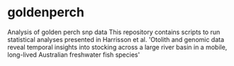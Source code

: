 # goldenperch
 Analysis of golden perch snp data
 This repository contains scripts to run statistical analyses presented in Harrisson et al. 'Otolith and genomic data reveal temporal insights into stocking across a large river basin in a mobile, long-lived Australian freshwater fish species'
